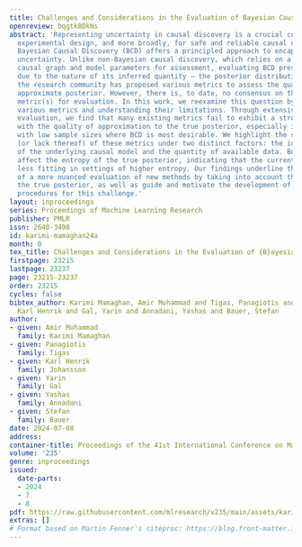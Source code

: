 ```yaml
---
title: Challenges and Considerations in the Evaluation of Bayesian Causal Discovery
openreview: bqgtkBDkNs
abstract: 'Representing uncertainty in causal discovery is a crucial component for
  experimental design, and more broadly, for safe and reliable causal decision making.
  Bayesian Causal Discovery (BCD) offers a principled approach to encapsulating this
  uncertainty. Unlike non-Bayesian causal discovery, which relies on a single estimated
  causal graph and model parameters for assessment, evaluating BCD presents challenges
  due to the nature of its inferred quantity – the posterior distribution. As a result,
  the research community has proposed various metrics to assess the quality of the
  approximate posterior. However, there is, to date, no consensus on the most suitable
  metric(s) for evaluation. In this work, we reexamine this question by dissecting
  various metrics and understanding their limitations. Through extensive empirical
  evaluation, we find that many existing metrics fail to exhibit a strong correlation
  with the quality of approximation to the true posterior, especially in scenarios
  with low sample sizes where BCD is most desirable. We highlight the suitability
  (or lack thereof) of these metrics under two distinct factors: the identifiability
  of the underlying causal model and the quantity of available data. Both factors
  affect the entropy of the true posterior, indicating that the current metrics are
  less fitting in settings of higher entropy. Our findings underline the importance
  of a more nuanced evaluation of new methods by taking into account the nature of
  the true posterior, as well as guide and motivate the development of new evaluation
  procedures for this challenge.'
layout: inproceedings
series: Proceedings of Machine Learning Research
publisher: PMLR
issn: 2640-3498
id: karimi-mamaghan24a
month: 0
tex_title: Challenges and Considerations in the Evaluation of {B}ayesian Causal Discovery
firstpage: 23215
lastpage: 23237
page: 23215-23237
order: 23215
cycles: false
bibtex_author: Karimi Mamaghan, Amir Mohammad and Tigas, Panagiotis and Johansson,
  Karl Henrik and Gal, Yarin and Annadani, Yashas and Bauer, Stefan
author:
- given: Amir Mohammad
  family: Karimi Mamaghan
- given: Panagiotis
  family: Tigas
- given: Karl Henrik
  family: Johansson
- given: Yarin
  family: Gal
- given: Yashas
  family: Annadani
- given: Stefan
  family: Bauer
date: 2024-07-08
address:
container-title: Proceedings of the 41st International Conference on Machine Learning
volume: '235'
genre: inproceedings
issued:
  date-parts:
  - 2024
  - 7
  - 8
pdf: https://raw.githubusercontent.com/mlresearch/v235/main/assets/karimi-mamaghan24a/karimi-mamaghan24a.pdf
extras: []
# Format based on Martin Fenner's citeproc: https://blog.front-matter.io/posts/citeproc-yaml-for-bibliographies/
---
```

